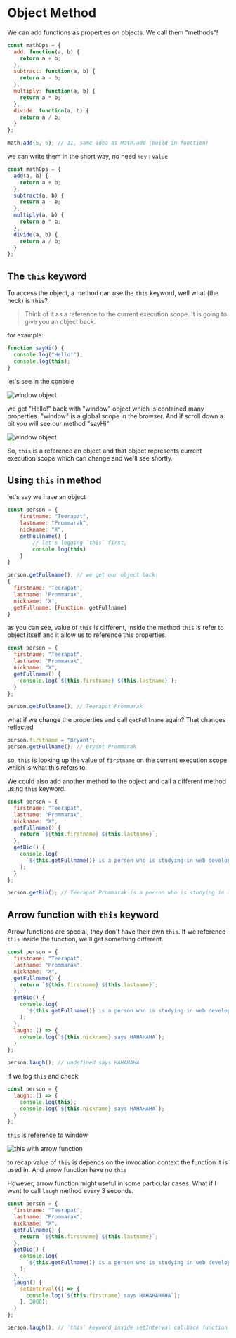 # Object Method

We can add functions as properties on objects. We call them "methods"!

```javascript
const mathOps = {
  add: function(a, b) {
    return a + b;
  },
  subtract: function(a, b) {
    return a - b;
  },
  multiply: function(a, b) {
    return a * b;
  },
  divide: function(a, b) {
    return a / b;
  }
};

math.add(5, 6); // 11, same idea as Math.add (build-in function)
```

we can write them in the short way, no need `key` : `value`

```javascript
const mathOps = {
  add(a, b) {
    return a + b;
  },
  subtract(a, b) {
    return a - b;
  },
  multiply(a, b) {
    return a * b;
  },
  divide(a, b) {
    return a / b;
  }
};
```

## The `this` keyword

To access the object, a method can use the `this` keyword, well what (the heck) is `this`?

> Think of it as a reference to the current execution scope. It is going to give you an object back.

for example:

```javascript
function sayHi() {
  console.log("Hello!");
  console.log(this);
}
```

let's see in the console

![window object](window.png)

we get "Hello!" back with "window" object which is contained many properties. "window" is a global scope in the browser. And if scroll down a bit you will see our method "sayHi"

![window object](sayHi.png)

So, `this` is a reference an object and that object represents current execution scope which can change and we'll see shortly.

## Using `this` in method

let's say we have an object

```javascript
const person = {
    firstname: "Teerapat",
    lastname: "Prommarak",
    nickname: "X",
    getFullname() {
        // let's logging `this` first,
        console.log(this)
    }
}

person.getFullname(); // we get our object back!
{
  firstname: 'Teerapat',
  lastname: 'Prommarak',
  nickname: 'X',
  getFullname: [Function: getFullname]
}
```

as you can see, value of `this` is different, inside the method `this` is refer to object itself and it allow us to reference this properties.

```javascript
const person = {
  firstname: "Teerapat",
  lastname: "Prommarak",
  nickname: "X",
  getFullname() {
    console.log(`${this.firstname} ${this.lastname}`);
  }
};

person.getFullname(); // Teerapat Prommarak
```

what if we change the properties and call `getFullname` again? That changes reflected

```javascript
person.firstname = "Bryant";
person.getFullname(); // Bryant Prommarak
```

so, `this` is looking up the value of `firstname` on the current execution scope which is what this refers to.

We could also add another method to the object and call a different method using `this` keyword.

```javascript
const person = {
  firstname: "Teerapat",
  lastname: "Prommarak",
  nickname: "X",
  getFullname() {
    return `${this.firstname} ${this.lastname}`;
  },
  getBio() {
    console.log(
      `${this.getFullname()} is a person who is studying in web development`
    );
  }
};

person.getBio(); // Teerapat Prommarak is a person who is studying in web development
```

## Arrow function with `this` keyword

Arrow functions are special, they don't have their own `this`. If we reference `this` inside the function, we'll get something different.

```javascript
const person = {
  firstname: "Teerapat",
  lastname: "Prommarak",
  nickname: "X",
  getFullname() {
    return `${this.firstname} ${this.lastname}`;
  },
  getBio() {
    console.log(
      `${this.getFullname()} is a person who is studying in web development`
    );
  },
  laugh: () => {
    console.log(`${this.nickname} says HAHAHAHA`);
  }
};

person.laugh(); // undefined says HAHAHAHA
```

if we log `this` and check

```javascript
const person = {
  laugh: () => {
    console.log(this);
    console.log(`${this.nickname} says HAHAHAHA`);
  }
};
```

`this` is reference to window

![this with arrow function](arrow_this.png)

to recap value of `this` is depends on the invocation context the function it is used in. And arrow function have no `this`

However, arrow function might useful in some particular cases. What if I want to call `laugh` method every 3 seconds.

```javascript
const person = {
  firstname: "Teerapat",
  lastname: "Prommarak",
  nickname: "X",
  getFullname() {
    return `${this.firstname} ${this.lastname}`;
  },
  getBio() {
    console.log(
      `${this.getFullname()} is a person who is studying in web development`
    );
  },
  laugh() {
    setInterval(() => {
      console.log(`${this.firstname} says HAHAHAHAHA`);
    }, 3000);
  }
};

person.laugh(); // `this` keyword inside setInterval callback function is reference to Object person and when you `laugh` method, it will print HAHAHAHAHA for every 3 seconds
```
